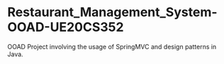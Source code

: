 # Restaurant_Management_System-OOAD-UE20CS352
OOAD Project involving the usage of SpringMVC and design patterns in Java.
